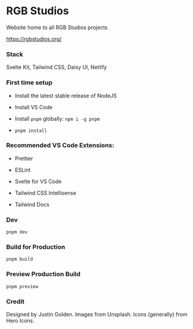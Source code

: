 # RGB Studios

Website home to all RGB Studios projects

https://rgbstudios.org/

### Stack

Svelte Kit, Tailwind CSS, Daisy UI, Netlify

### First time setup

- Install the latest stable release of NodeJS

- Install VS Code

- Install `pnpm` globally: `npm i -g pnpm`

- `pnpm install`

### Recommended VS Code Extensions:

- Prettier

- ESLint

- Svelte for VS Code

- Tailwind CSS Intellisense

- Tailwind Docs

### Dev

`pnpm dev`

### Build for Production

`pnpm build`

### Preview Production Build

`pnpm preview`

### Credit

Designed by Justin Golden.
Images from Unsplash.
Icons (generally) from Hero Icons.
